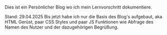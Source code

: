 Dies ist ein Persönlicher Blog wo ich mein Lernvorschritt dokumentiere.

Stand: 29.04.2025
Bis jetzt habe ich nur die Basis des Blog's aufgebaut, aka HTML Gerüst, paar CSS Styles und paar JS Funktionen wie Abfrage des Namen des Nutzer und der dazugehörigen Begrüßung. 
